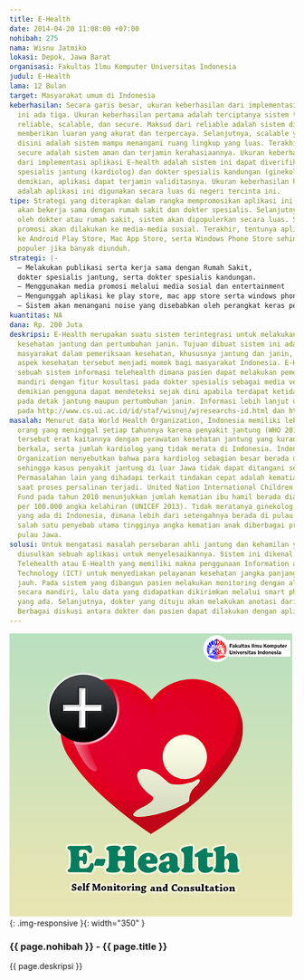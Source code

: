 ```yaml
---
title: E-Health
date: 2014-04-20 11:08:00 +07:00
nohibah: 275
nama: Wisnu Jatmiko
lokasi: Depok, Jawa Barat
organisasi: Fakultas Ilmu Komputer Universitas Indonesia
judul: E-Health
lama: 12 Bulan
target: Masyarakat umum di Indonesia
keberhasilan: Secara garis besar, ukuran keberhasilan dari implementasi aplikasi E-health
  ini ada tiga. Ukuran keberhasilan pertama adalah terciptanya sistem telehealth yang
  reliable, scalable, dan secure. Maksud dari reliable adalah sistem diharapkan mampu
  memberikan luaran yang akurat dan terpercaya. Selanjutnya, scalable yang dimaksud
  disini adalah sistem mampu menangani ruang lingkup yang luas. Terakhir, yang dimaksud
  secure adalah sistem aman dan terjamin kerahasiaannya. Ukuran keberhasilan kedua
  dari implementasi aplikasi E-health adalah sistem ini dapat diverifikasi oleh dokter
  spesialis jantung (kardiolog) dan dokter spesialis kandungan (ginekolog). Dengan
  demikian, aplikasi dapat terjamin validitasnya. Ukuran keberhasilan ketiga tentunya
  adalah aplikasi ini digunakan secara luas di negeri tercinta ini.
tipe: Strategi yang diterapkan dalam rangka mempromosikan aplikasi ini adalah pengembang
  akan bekerja sama dengan rumah sakit dan dokter spesialis. Selanjutnya, jika disukai
  oleh dokter atau rumah sakit, sistem akan dipopulerkan secara luas. Selain itu,
  promosi akan dilakukan ke media-media sosial. Terakhir, tentunya aplikasi akan diunggah
  ke Android Play Store, Mac App Store, serta Windows Phone Store sehingga akan sangat
  populer jika banyak diunduh.
strategi: |-
  – Melakukan publikasi serta kerja sama dengan Rumah Sakit,
  dokter spesialis jantung, serta dokter spesialis kandungan.
  – Menggunakan media promosi melalui media sosial dan entertainment
  – Mengunggah aplikasi ke play store, mac app store serta windows phone store
  – Sistem akan menangani noise yang disebabkan oleh perangkat keras pendukung yaitu alat elektrokardiogram (EKG) dan ultrasonografi (USG). Selain itu aplikasi akan menerapkan algoritma klasifikasi yang akurat sehingga akan menghasilkan luaran yang optimal. Terakhir, pastinya antar muka (interface) aplikasi akan didesain semudah dan menarik mungkin agar memudahkan pengguna baik dari sisi pasien maupun dokter
kuantitas: NA
dana: Rp. 200 Juta
deskripsi: E-Health merupakan suatu sistem terintegrasi untuk melakukan monitoring
  kesehatan jantung dan pertumbuhan janin. Tujuan dibuat sistem ini adalah untuk membantu
  masyarakat dalam pemeriksaan kesehatan, khususnya jantung dan janin, dimana kedua
  aspek kesehatan tersebut menjadi momok bagi masyarakat Indonesia. E-Health menyediakan
  sebuah sistem informasi telehealth dimana pasien dapat melakukan pemeriksaan secara
  mandiri dengan fitur kosultasi pada dokter spesialis sebagai media verifikasi. Dengan
  demikian pengguna dapat mendeteksi sejak dini apabila terdapat ketidak normalan
  pada detak jantung maupun pertumbuhan janin. Informasi lebih lanjut dapat dilihat
  pada http://www.cs.ui.ac.id/id/staf/wisnuj/wjresearchs-id.html dan http://www.cs.ui.ac.id/id/staf/wisnuj/docs/telehealth.pdf
masalah: Menurut data World Health Organization, Indonesia memiliki lebih dari 225.000
  orang yang meninggal setiap tahunnya karena penyakit jantung (WHO 2011). Kematian
  tersebut erat kaitannya dengan perawatan kesehatan jantung yang kurang serius dan
  berkala, serta jumlah kardiolog yang tidak merata di Indonesia. Indonesian Heart
  Organization menyebutkan bahwa para kardiolog sebagian besar berada di Pulau Jawa,
  sehingga kasus penyakit jantung di luar Jawa tidak dapat ditangani secara cepat.
  Permasalahan lain yang dihadapi terkait tindakan cepat adalah kematian ibu dan bayi
  saat proses persalinan terjadi. United Nation International Children’s Emergency
  Fund pada tahun 2010 menunjukkan jumlah kematian ibu hamil berada diatas 200 orang
  per 100.000 angka kelahiran (UNICEF 2013). Tidak meratanya ginekolog (ahli kandungan)
  yang ada di Indonesia, dimana lebih dari setengahnya berada di pulau Jawa menjadi
  salah satu penyebab utama tingginya angka kematian anak diberbagai provinsi di luar
  pulau Jawa.
solusi: Untuk mengatasi masalah persebaran ahli jantung dan kehamilan yang tidak merata,
  diusulkan sebuah aplikasi untuk menyelesaikannya. Sistem ini dikenal dengan nama
  Telehealth atau E-Health yang memiliki makna penggunaan Information and Communication
  Technology (ICT) untuk menyediakan pelayanan kesehatan jangka panjang pada jarak
  jauh. Pada sistem yang dibangun pasien melakukan monitoring dengan alat yang dikembangkan
  secara mandiri, lalu data yang didapatkan dikirimkan melalui smart phone ke server
  yang ada. Selanjutnya, dokter yang dituju akan melakukan anotasi dari jarak jauh.
  Berbagai diskusi antara dokter dan pasien dapat dilakukan dengan aplikasi ini juga.
---
```


![275](/static/img/hibahcms/275.png){: .img-responsive }{: width="350" }

### {{ page.nohibah }} - {{ page.title }}

{{ page.deskripsi }}
